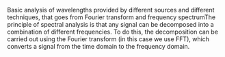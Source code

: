 Basic analysis of wavelengths provided by different sources and different techniques, that goes from Fourier transform and frequency spectrumThe principle of spectral analysis is that any signal can be decomposed into a combination of different frequencies. To do this, the decomposition can be carried out using the Fourier transform (in this case we use FFT), which converts a signal from the time domain to the frequency domain.
